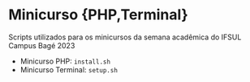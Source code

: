 # Minicurso {PHP,Terminal}

Scripts utilizados para os minicursos da semana acadêmica do IFSUL Campus Bagé 2023  
* Minicurso PHP: `install.sh`  
* Minicurso Terminal: `setup.sh`  

